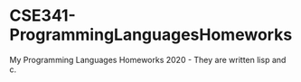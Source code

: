 # CSE341-ProgrammingLanguagesHomeworks
My Programming Languages Homeworks 2020 - They are written lisp and c.
